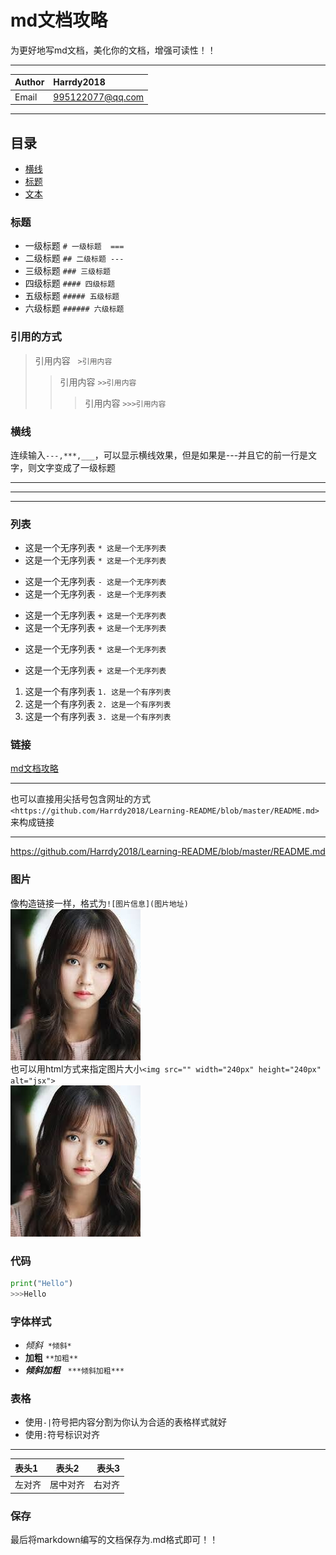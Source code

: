 md文档攻略
===
为更好地写md文档，美化你的文档，增强可读性！！
***
|Author|Harrdy2018|
|:---|:---|
|Email|995122077@qq.com|
***


## 目录
* [横线](#横线)
* [标题](#标题)
* [文本](#文本)

### 标题
* 一级标题 `# 一级标题  ===`
* 二级标题 `## 二级标题 ---`
* 三级标题 `### 三级标题`
* 四级标题 `#### 四级标题`
* 五级标题 `##### 五级标题`
* 六级标题 `###### 六级标题`
### 引用的方式
>引用内容   `>引用内容`
>>引用内容  `>>引用内容`
>>>引用内容  `>>>引用内容`
### 横线
连续输入`---,***,___`，可以显示横线效果，但是如果是---并且它的前一行是文字，则文字变成了一级标题
***
---
___
### 列表
* 这是一个无序列表 `* 这是一个无序列表`
* 这是一个无序列表 `* 这是一个无序列表`

- 这是一个无序列表 `- 这是一个无序列表`
- 这是一个无序列表 `- 这是一个无序列表`

+ 这是一个无序列表 `+ 这是一个无序列表`
+ 这是一个无序列表 `+ 这是一个无序列表`

* 这是一个无序列表 `* 这是一个无序列表`
+ 这是一个无序列表 `+ 这是一个无序列表`

1. 这是一个有序列表 `1. 这是一个有序列表`
2. 这是一个有序列表 `2. 这是一个有序列表`
3. 这是一个有序列表 `3. 这是一个有序列表`
### 链接
[md文档攻略](https://github.com/Harrdy2018/Learning-README/blob/master/README.md)
***
也可以直接用尖括号包含网址的方式`<https://github.com/Harrdy2018/Learning-README/blob/master/README.md>`来构成链接
***
<https://github.com/Harrdy2018/Learning-README/blob/master/README.md>
### 图片
像构造链接一样，格式为`![图片信息](图片地址)`<br>
![金所炫](https://github.com/Harrdy2018/Learning-README/blob/master/jsx.jpg)<br>
也可以用html方式来指定图片大小`<img src="" width="240px" height="240px" alt="jsx">`<br>
<img src="https://github.com/Harrdy2018/Learning-README/blob/master/jsx.jpg" width="208px" height="242px" alt="金所炫">
### 代码
```python
print("Hello")
>>>Hello
```
### 字体样式
* *倾斜*  `*倾斜*`
* **加粗** `**加粗**`
* ***倾斜加粗***   `***倾斜加粗***`
### 表格
* 使用`-|`符号把内容分割为你认为合适的表格样式就好
* 使用`:`符号标识对齐
***
|表头1|表头2|表头3|
|:---|:---:|---:|
|左对齐|居中对齐|右对齐|
### 保存
最后将markdown编写的文档保存为.md格式即可！！
